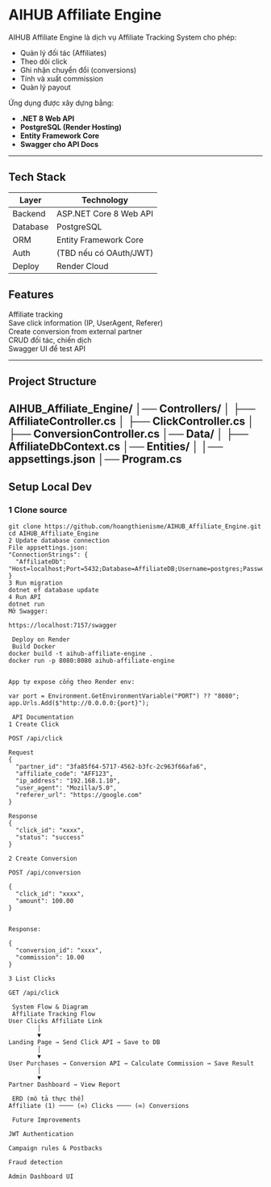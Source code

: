 # AIHUB Affiliate Engine

AIHUB Affiliate Engine là dịch vụ Affiliate Tracking System cho phép:
- Quản lý đối tác (Affiliates)
- Theo dõi click
- Ghi nhận chuyển đổi (conversions)
- Tính và xuất commission
- Quản lý payout

Ứng dụng được xây dựng bằng:
- **.NET 8 Web API**
- **PostgreSQL (Render Hosting)**
- **Entity Framework Core**
- **Swagger cho API Docs**

---

##  Tech Stack
| Layer | Technology |
|------|------------|
| Backend | ASP.NET Core 8 Web API |
| Database | PostgreSQL |
| ORM | Entity Framework Core |
| Auth | (TBD nếu có OAuth/JWT) |
| Deploy | Render Cloud |
##  Features
 Affiliate tracking  
 Save click information (IP, UserAgent, Referer)  
 Create conversion from external partner  
 CRUD đối tác, chiến dịch  
 Swagger UI để test API

---

##  Project Structure

AIHUB_Affiliate_Engine/
│── Controllers/
│ ├── AffiliateController.cs
│ ├── ClickController.cs
│ ├── ConversionController.cs
│── Data/
│ ├── AffiliateDbContext.cs
│── Entities/
│
│── appsettings.json
│── Program.cs
---

##  Setup Local Dev

### 1️ Clone source
```
git clone https://github.com/hoangthienisme/AIHUB_Affiliate_Engine.git
cd AIHUB_Affiliate_Engine
2️ Update database connection
File appsettings.json:
"ConnectionStrings": {
  "AffiliateDb": "Host=localhost;Port=5432;Database=AffiliateDB;Username=postgres;Password=yourpassword"
}
3️ Run migration
dotnet ef database update
4️ Run API
dotnet run
Mở Swagger:

https://localhost:7157/swagger

 Deploy on Render
 Build Docker
docker build -t aihub-affiliate-engine .
docker run -p 8080:8080 aihub-affiliate-engine


App tự expose cổng theo Render env:

var port = Environment.GetEnvironmentVariable("PORT") ?? "8080";
app.Urls.Add($"http://0.0.0.0:{port}");

 API Documentation
1️ Create Click

POST /api/click

Request
{
  "partner_id": "3fa85f64-5717-4562-b3fc-2c963f66afa6",
  "affiliate_code": "AFF123",
  "ip_address": "192.168.1.10",
  "user_agent": "Mozilla/5.0",
  "referer_url": "https://google.com"
}

Response
{
  "click_id": "xxxx",
  "status": "success"
}

2️ Create Conversion

POST /api/conversion

{
  "click_id": "xxxx",
  "amount": 100.00
}


Response:

{
  "conversion_id": "xxxx",
  "commission": 10.00
}

3️ List Clicks

GET /api/click

 System Flow & Diagram
 Affiliate Tracking Flow
User Clicks Affiliate Link
        │
        ▼
Landing Page → Send Click API → Save to DB
        │
        ▼
User Purchases → Conversion API → Calculate Commission → Save Result
        │
        ▼
Partner Dashboard → View Report

 ERD (mô tả thực thể)
Affiliate (1) ──── (∞) Clicks ──── (∞) Conversions

 Future Improvements

JWT Authentication

Campaign rules & Postbacks

Fraud detection

Admin Dashboard UI
